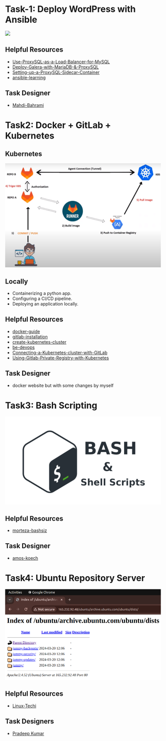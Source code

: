 # Task-1: Deploy WordPress with Ansible
![](https://github.com/mhesfahani97/Self-DevOps-BootCamp-1/blob/main/Task-1/pics/1.png?raw=true)
## Helpful Resources
- [Use-ProxySQL-as-a-Load-Balancer-for-MySQL](https://www.digitalocean.com/community/tutorials/how-to-use-proxysql-as-a-load-balancer-for-mysql-on-ubuntu-16-04#step-6-creating-the-mysql-users)
- [Deploy-Galera-with-MariaDB-&-ProxySQL](https://sesamedisk.com/mysql-cluster-deploy-galera-with-mariadb-proxysql/)
- [Setting-up-a-ProxySQL-Sidecar-Container](https://www.percona.com/blog/setting-up-a-proxysql-sidecar-container/)
- [ansible-learning](https://www.youtube.com/watch?v=ww4yY5ipYgo&list=PLRMCwJJwWR1AKYcUkdcorTFR-bhXUN6oO)

## Task Designer
- [Mahdi-Bahrami](https://www.linkedin.com/in/mahdibahrami/)

# Task2: Docker + GitLab + Kubernetes
## Kubernetes
![](https://github.com/mhesfahani97/Self-DevOps-BootCamp-1/blob/main/Task-2/pics/task.png?raw=true)
## Locally
- Containerizing a python app.
- Configuring a CI/CD pipeline.
- Deploying an application locally.

## Helpful Resources
- [docker-guide](https://docs.docker.com/guides/get-started/)
- [gitlab-installation](https://github.com/mhesfahani97/DigiNext-DevOps-BootCamp/tree/main/Task-6)
- [create-kubernetes-cluster](https://github.com/mhesfahani97/DigiNext-DevOps-BootCamp/tree/main/Task-5)
- [be-devops](https://www.youtube.com/watch?v=fwtxi_BRmt0&t=2900s)
- [Connecting-a-Kubernetes-cluster-with-GitLab](https://www.youtube.com/watch?v=fwtxi_BRmt0&t=2900s)
- [Using-Gitlab-Private-Registry-with-Kubernetes](https://chris-vermeulen.com/using-gitlab-registry-with-kubernetes/)

## Task Designer
- docker website but with some changes by myself

# Task3: Bash Scripting
![](https://github.com/mhesfahani97/Self-DevOps-BootCamp-1/blob/main/Task-3/pics/bash.jpg?raw=true)

## Helpful Resources
- [morteza-bashsiz](https://www.youtube.com/playlist?list=PLRMCwJJwWR1A3_ECuOqdIaR-XLnr6bDj_)

## Task Designer
- [amos-koech](https://www.linkedin.com/in/amos-koech-/)

# Task4: Ubuntu Repository Server
![](https://github.com/mhesfahani97/Self-DevOps-BootCamp-1/blob/main/Task-4/pic/T4-self-boot.png?raw=true)

## Helpful Resources
- [Linux-Techi](https://www.linuxtechi.com/setup-local-apt-repository-server-ubuntu/)

## Task Designers
- [Pradeep Kumar](https://www.linuxtechi.com/author/pradeep/)
